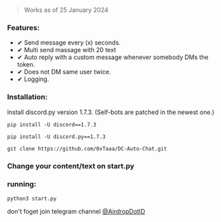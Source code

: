 > Works as of 25 January 2024

### Features:
- ✔ Send message every (x) seconds.
- ✔ Multi send massage with 20 text
- ✔ Auto reply with a custom message whenever somebody DMs the token.
- ✔ Does not DM same user twice.
- ✔ Logging.

### Installation:

Install discord.py version 1.7.3. (Self-bots are patched in the newest one.)

`pip install -U discord==1.7.3`

`pip install -U discord.py==1.7.3`

`git clone https://github.com/0xTaaa/DC-Auto-Chat.git`

### Change your content/text on start.py

### running:
`python3 start.py`

don't foget join telegram channel
[@AirdropDotID](https://t.me/AirdropDotID)
